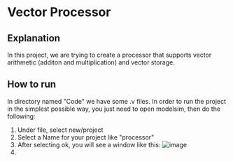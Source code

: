 # Vector Processor
## Explanation
In this project, we are trying to create a processor that supports vector arithmetic (additon and multiplication) and vector storage.

## How to run
In directory named "Code" we have some .v files. In order to run the project in the simplest possible way, you just need to open modelsim, then do the following:
1. Under file, select new/project
2. Select a Name for your project like "processor"
3. After selecting ok, you will see a window like this: ![image](https://github.com/matin0964/DSD/assets/119667054/f7a5751d-0dc3-440f-b22e-895ce9ad583f)
4. 
